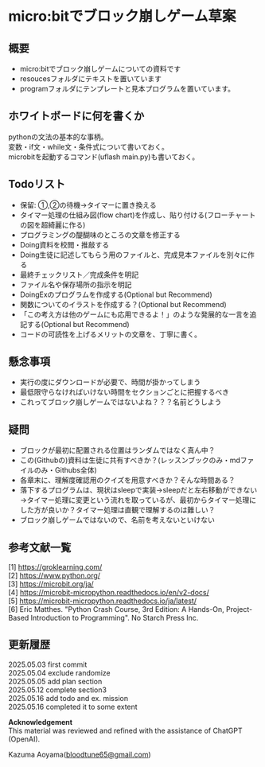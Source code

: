 # micro:bitでブロック崩しゲーム草案
## 概要
- micro:bitでブロック崩しゲームについての資料です
- resoucesフォルダにテキストを置いています
- programフォルダにテンプレートと見本プログラムを置いています。

## ホワイトボードに何を書くか
pythonの文法の基本的な事柄。<br>
変数・if文・while文・条件式について書いておく。<br>
microbitを起動するコマンド(uflash main.py)も書いておく。<br>

## Todoリスト
- 保留: ①,②の待機→タイマーに置き換える
- タイマー処理の仕組み図(flow chart)を作成し、貼り付ける(フローチャートの図を超綺麗に作る)
- プログラミングの醍醐味のところの文章を修正する
- Doing資料を校閲・推敲する
- Doing生徒に記述してもらう用のファイルと、完成見本ファイルを別々に作る
- 最終チェックリスト／完成条件を明記
- ファイル名や保存場所の指示を明記
- DoingExのプログラムを作成する(Optional but Recommend)
- 関数についてのイラストを作成する？(Optional but Recommend)
- 「この考え方は他のゲームにも応用できるよ！」のような発展的な一言を追記する(Optional but Recommend)
- コードの可読性を上げるメリットの文章を、丁寧に書く。

## 懸念事項
- 実行の度にダウンロードが必要で、時間が掛かってしまう
- 最低限守らなければいけない時間をセクションごとに把握するべき
- これってブロック崩しゲームではないよね？？？名前どうしよう

## 疑問
- ブロックが最初に配置される位置はランダムではなく真ん中？
- この(Githubの)資料は生徒に共有すべきか？(レッスンブックのみ・mdファイルのみ・Githubs全体)
- 各章末に、理解度確認用のクイズを用意すべきか？そんな時間ある？
- 落下するプログラムは、現状はsleepで実装→sleepだと左右移動ができない→タイマー処理に変更という流れを取っているが、最初からタイマー処理にした方が良いか？タイマー処理は直観で理解するのは難しい？
- ブロック崩しゲームではないので、名前を考えないといけない

## 参考文献一覧
[1] https://groklearning.com/<br>
[2] https://www.python.org/<br>
[3] https://microbit.org/ja/<br>
[4] https://microbit-micropython.readthedocs.io/en/v2-docs/<br>
[5] https://microbit-micropython.readthedocs.io/ja/latest/<br>
[6] Eric Matthes. "Python Crash Course, 3rd Edition: A Hands-On, Project-Based Introduction to Programming". No Starch Press Inc.<br>

## 更新履歴
2025.05.03 first commit<br>
2025.05.04 exclude randomize<br>
2025.05.05 add plan section<br>
2025.05.12 complete section3<br>
2025.05.16 add todo and ex. mission<br>
2025.05.16 completed it to some extent<br>

**Acknowledgement**  
This material was reviewed and refined with the assistance of ChatGPT (OpenAI).

Kazuma Aoyama(bloodtune65@gmail.com)


